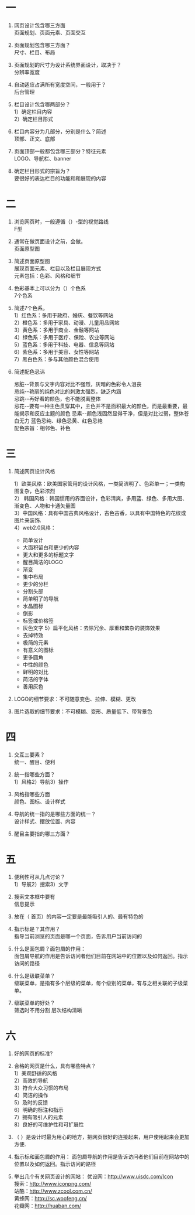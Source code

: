 # 一

1. 网页设计包含哪三方面  
   页面规划、页面元素、页面交互

2. 页面规划包含哪三方面？  
   尺寸、栏目、布局

3. 页面规划的尺寸为设计系统界面设计，取决于？  
   分辨率宽度  

4. 自动适应占满所有宽度空间，一般用于？  
   后台管理  

5. 栏目设计包含哪两部分？  
   1）确定栏目内容     
   2）确定栏目形式  

6. 栏目内容分为几部分，分别是什么？简述  
   顶部、正文、底部    

7. 页面顶部一般都包含哪三部分？特征元素      
   LOGO、导航栏、banner   

8. 确定栏目形式的宗旨为？  
   要很好的表达栏目的功能和和展现的内容


# 二

1. 浏览网页时，一般遵循（）-型的视觉路线  
   F型

2. 通常在做页面设计之前，会做。  
   页面原型图

3. 简述页面原型图  
   展现页面元素、栏目以及栏目展现方式    
   元素包括：色彩、风格和细节    

4. 色彩基本上可以分为（）个色系      
   7个色系       


5. 简述7个色系。       
   1）红色系：多用于政府、婚庆、餐饮等网站    
   2）橙色系：多用于家具、动漫、儿童用品网站     
   3）黄色系：多用于商业、金融等网站    
   4）绿色系：多用于医疗、保险、农业等网站  
   5）蓝色系：多用于科技、电器、信息等网站  
   6）紫色系：多用于美容、女性等网站    
   7）黑白色系：多与其他颜色混合使用    

6. 简述配色忌讳

    
   忌脏--背景与文字内容对比不强烈，灰暗的色彩令人沮丧   
   忌纯--艳丽的纯色对比的刺激太强烈，缺乏内涵  
   忌跳--再好看的颜色，也不能脱离整体    
   忌花--要有一种主色贯穿其中，主色并不是面积最大的颜色，而是最重要，最能揭示和反应主题的颜色
   忌素--颜色浅固然显得干净，但是对比过弱，整体苍白无力 
   蓝色忌纯、绿色忌黄、红色忌艳    
   配色宗旨：相邻色、补色  

# 三 

1. 简述网页设计风格

   1）欧美风格：欧美国家管用的设计风格，一类简洁明了、色彩单一；一类构图复杂，色彩浓烈    
   2） 韩国风格：韩国惯用的界面设计，色彩清爽，多用蓝、绿色、多用大图、渐变色、人物和卡通矢量图  
   3）中国风格：具有中国古典风格设计，古色古香，以具有中国特色的花纹或图片来装饰.  
   4）web2.0风格：
     - 简单设计
     - 大面积留白和更少的内容  
     - 更大和更多的标题文字
     - 醒目简洁的LOGO  
     - 渐变   
     - 集中布局  
     - 更少的分栏  
     - 分割头部  
     - 简单明了的导航
     - 水晶图标
     - 倒影
     - 标签或价格签
     - 灰色文字
   5）扁平化风格：去除冗余、厚重和繁杂的装饰效果
     - 去掉特效
     - 极简的元素
     - 有意义的图标
     - 更多圆角
     - 中性的颜色
     - 鲜明的对比
     - 简洁的字体
     - 善用灰色
 
2. LOGO的细节要求：不可随意变色、拉伸、模糊、更改  
   

3. 图片选取的细节要求：不可模糊、变形、质量低下、带背景色




# 四

1. 交互三要素？  
 统一、醒目、便利

2. 统一指哪些方面？  
   1）风格2）导航3）操作


3. 风格指哪些方面  
   颜色、图标、设计样式

4. 导航的统一指的是哪些方面的统一？  
   设计样式、摆放位置、内容

5. 醒目主要指的哪三方面？  

  


# 五

1. 便利性可从几点讨论？  
   1）导航2）搜索3）文字
   
2. 搜索文本框中要有  
   信息提示

3. 放在（ 首页）的内容一定要是最能吸引人的、最有特色的

4. 指示标是？其作用？  
   指导当前浏览的页面是哪一个页面，告诉用户当前访问的


5. 什么是面包屑？面包屑的作用：  
   面包屑导航的作用是告诉访问者他们目前在网站中的位置以及如何返回。指示访问的路径

6. 什么是级联菜单？  
   级联菜单，是指有多个层级的菜单，每个级别的菜单，有与之相关联的子级菜单。

7. 级联菜单的好处？  
   筛选时不用分割 层次结构清晰


# 六


1. 好的网页的标准?

2. 合格的网页是什么，具有哪些特点？  
1）美观舒适的风格     
2）高效的导航    
3）符合大众习惯的布局  
4）简洁的操作   
5）及时的反馈   
6）明确的标注和指示   
7）拥有吸引人的元素    
8）良好的可维护性和可扩展性
3. （ ）是设计时最为用心的地方，把网页很好的连接起来，用户使用起来会更加方便.


4. 指示标和面包屑的作用：
   面包屑导航的作用是告诉访问者他们目前在网站中的位置以及如何返回。指示访问的路径    
5. 举出几个有关网页设计的网站：
   优设网：http://www.uisdc.com/Icon  
   搜索：http://www.iconpng.com/  
   站酷：http://www.zcool.com.cn/    
   黄蜂网：http://sc.woofeng.cn/  
   花瓣网：http://huaban.com/  